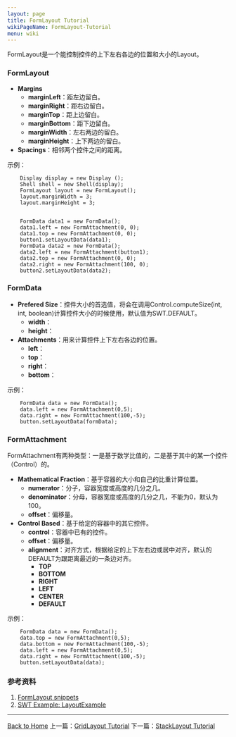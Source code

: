 ```yaml
---
layout: page
title: FormLayout Tutorial
wikiPageName: FormLayout-Tutorial
menu: wiki
---
```


FormLayout是一个能控制控件的上下左右各边的位置和大小的Layout。

### FormLayout
* **Margins**
	* **marginLeft**：距左边留白。
	* **marginRight**：距右边留白。
	* **marginTop**：距上边留白。
	* **marginBottom**：距下边留白。
	* **marginWidth**：左右两边的留白。
	* **marginHeight**：上下两边的留白。
* **Spacings**：相邻两个控件之间的距离。

示例：

 		Display display = new Display ();
		Shell shell = new Shell(display);
		FormLayout layout = new FormLayout();
		layout.marginWidth = 3;
		layout.marginHeight = 3;


		FormData data1 = new FormData();
		data1.left = new FormAttachment(0, 0);
		data1.top = new FormAttachment(0, 0);
		button1.setLayoutData(data1);
		FormData data2 = new FormData();
		data2.left = new FormAttachment(button1);
		data2.top = new FormAttachment(0, 0);
		data2.right = new FormAttachment(100, 0);
		button2.setLayoutData(data2);


### FormData
* **Prefered Size**：控件大小的首选值，将会在调用Control.computeSize(int, int, boolean)计算控件大小的时候使用，默认值为SWT.DEFAULT。
	* **width**：
	* **height**：
* **Attachments**：用来计算控件上下左右各边的位置。
	* **left**：
	* **top**：
	* **right**：
	* **bottom**：

示例：

 		FormData data = new FormData();
 		data.left = new FormAttachment(0,5);
 		data.right = new FormAttachment(100,-5);
 		button.setLayoutData(formData);
 

### FormAttachment
FormAttachment有两种类型：一是基于数学比值的，二是基于其中的某一个控件（Control）的。

* **Mathematical Fraction**：基于容器的大小和自己的比重计算位置。
	* **numerator**：分子，容器宽度或高度的几分之几。
	* **denominator**：分母，容器宽度或高度的几分之几，不能为0，默认为100。
	* **offset**：偏移量。
* **Control Based**：基于给定的容器中的其它控件。
	* **control**：容器中已有的控件。
	* **offset**：偏移量。
	* **alignment**：对齐方式，根据给定的上下左右边或居中对齐，默认的DEFAULT为跟距离最近的一条边对齐。
		* **TOP**
		* **BOTTOM**
		* **RIGHT**
		* **LEFT**
		* **CENTER**
		* **DEFAULT**

示例：

 		FormData data = new FormData();
 		data.top = new FormAttachment(0,5);
 		data.bottom = new FormAttachment(100,-5);
 		data.left = new FormAttachment(0,5);
 		data.right = new FormAttachment(100,-5);
 		button.setLayoutData(data);


### 参考资料

1. [FormLayout snippets](http://www.eclipse.org/swt/snippets/#formlayout)
2. [SWT Example: LayoutExample](http://www.eclipse.org/swt/examples.php)

***
[Back to Home]({{site.baseurl}}/eclipse.tutorial/wiki/)  上一篇：[GridLayout Tutorial]({{site.baseurl}}/eclipse.tutorial/wiki/GridLayout-Tutorial.html) 下一篇：[StackLayout Tutorial]({{site.baseurl}}/eclipse.tutorial/wiki/StakLayout-Tutorial.html)
